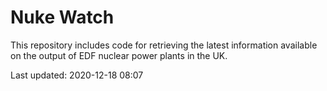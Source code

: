 # Nuke Watch

This repository includes code for retrieving the latest information available on the output of EDF nuclear power plants in the UK.

Last updated: 2020-12-18 08:07